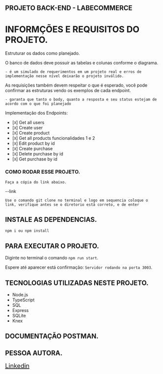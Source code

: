 
## PROJETO BACK-END - LABECOMMERCE 

# INFORMÇÕES E REQUISITOS DO PROJETO.

Estruturar os dados como planejado.

O banco de dados deve possuir as tabelas e colunas conforme o diagrama.

    - é um simulado de requerimentos em um projeto real e erros de implementação nesse nível deixarão o projeto inválido.
     
As requisições também devem respeitar o que é esperado, você pode confirmar as estruturas vendo os exemplos de cada endpoint.

    - garanta que tanto o body, quanto a resposta e seu status estejam de acordo com o que foi planejado



Implementação dos Endpoints:

- [`X`]  Get all users
- [`X`]  Create user
- [`X`]  Create product
- [`X`]  Get all products funcionalidades 1 e 2
- [`X`]  Edit product by id
- [`X`]  Create purchase
- [`X`]  Delete purchase by id
- [`X`]  Get purchase by id

### COMO RODAR ESSE PROJETO.

`Faça a cópia do link abaixo.`

--link

`Use o comando git clone no terminal e logo em sequencia coloque o link, verifique antes se o diretorio está correto, e de enter`

## INSTALE AS DEPENDENCIAS.

`npm i ou npm install`

## PARA EXECUTAR O PROJETO.

Diginte no terminal o comando `npm run start`.

Espere até aparecer está confirmação: `Servidor rodando na porta 3003`.

## TECNOLOGIAS UTILIZADAS NESTE PROJETO.

- Node.js
- TypeScript
- SQL
- Express
- SQLite
- Knex

## DOCUMENTAÇÃO POSTMAN.

## PESSOA AUTORA.

<a style="font-size: 20px" href="https://www.linkedin.com/in/carolina-haberland-a1173b119/">Linkedin</a> 
